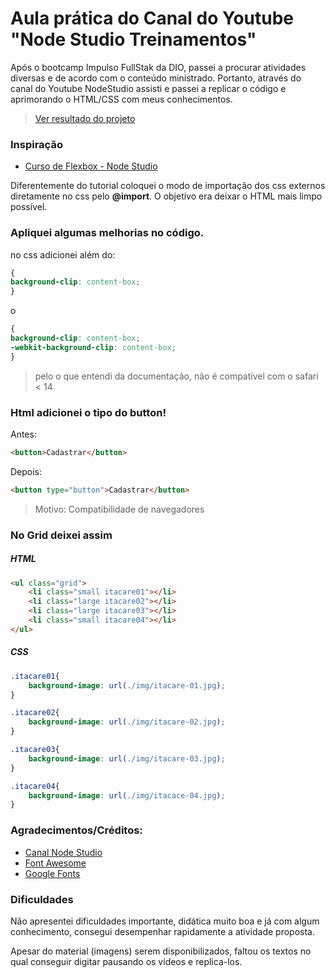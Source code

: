 # Aula prática do Canal do Youtube "Node Studio Treinamentos"

Após o bootcamp Impulso FullStak da DIO, passei a procurar atividades diversas e de acordo com o conteúdo ministrado. Portanto, através do canal do Youtube NodeStudio assisti e passei a replicar o código e aprimorando o HTML/CSS com meus conhecimentos.

> [Ver resultado do projeto](https://gleristoncastro.github.io/Flexbox/Pratica2/)

### Inspiração

- [Curso de Flexbox - Node Studio](https://www.youtube.com/playlist?list=PLwXQLZ3FdTVGjLmjwfRc0Q9TA5U-PCWp4)

Diferentemente do tutorial coloquei o modo de importação dos css externos diretamente no css pelo **@import**. O objetivo era deixar o HTML mais limpo possível.

### Apliquei algumas melhorias no código.

no css adicionei além do:
```css
{
background-clip: content-box;
}
```
o
```css
{
background-clip: content-box;
-webkit-background-clip: content-box;
}
```
> pelo o que entendi da documentação, não é compatível com o safari < 14

### Html adicionei o tipo do button!


Antes:
```html
<button>Cadastrar</button>
```
Depois:
```html
<button type="button">Cadastrar</button>
```
> Motivo: Compatibilidade de navegadores

### No Grid deixei assim

##### HTML
```html
<ul class="grid">
    <li class="small itacare01"></li>
    <li class="large itacare02"></li>
    <li class="large itacare03"></li>
    <li class="small itacare04"></li>
</ul>
```

##### CSS
```css
.itacare01{
    background-image: url(./img/itacare-01.jpg);
}

.itacare02{
    background-image: url(./img/itacare-02.jpg);
}

.itacare03{
    background-image: url(./img/itacare-03.jpg);
}

.itacare04{
    background-image: url(./img/itacace-04.jpg);
}
```

### Agradecimentos/Créditos:

- [Canal Node Studio](https://www.youtube.com/c/NodeStudioTreinamentos)
- [Font Awesome](https://fontawesome.com/)
- [Google Fonts](https://fonts.google.com/)

### Dificuldades

Não apresentei dificuldades importante, didática muito boa e já com algum conhecimento, consegui desempenhar rapidamente a atividade proposta.

Apesar do material (imagens) serem disponibilizados, faltou os textos no qual conseguir digitar pausando os vídeos e replica-los.